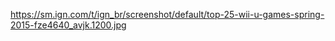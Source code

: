 https://sm.ign.com/t/ign_br/screenshot/default/top-25-wii-u-games-spring-2015-fze4640_avjk.1200.jpg
